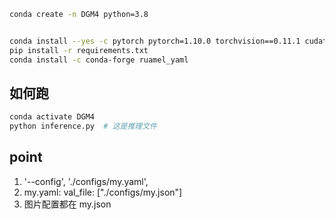 ```bash
conda create -n DGM4 python=3.8


conda install --yes -c pytorch pytorch=1.10.0 torchvision==0.11.1 cudatoolkit=11.3
pip install -r requirements.txt
conda install -c conda-forge ruamel_yaml
```

## 如何跑
```bash
conda activate DGM4
python inference.py  # 这是推理文件 
```

## point
1. '--config', './configs/my.yaml',
2. my.yaml:     val_file: ["./configs/my.json"]
3. 图片配置都在 my.json
